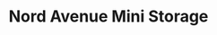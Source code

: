 ---
title: "Nord Avenue Mini Storage"
url: /chico/nord-avenue-mini-storage/
shop: storage rental
---